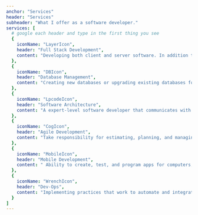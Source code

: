 ```yaml
---
anchor: "Services"
header: "Services"
subheader: "What I offer as a software developer."
services: [
  # google each header and type in the first thing you see
  {
    iconName: "LayerIcon",
    header: "Full Stack Development",
    content: "Developing both client and server software. In addition to mastering HTML and CSS, highly skilled in frameworks and languages for: Programming browsers  (JavaScript, jQuery, & Vue) & Program a servers (like using PHP/Laravel, Python/Django, & Node/Express)"
  },
  {
    iconName: "DBIcon",
    header: "Database Management",
    content: "Creating new databases or upgrading existing databases for large or small companies. Perform maintenance on databases by organizing, storing and retrieving data. Checking data accessibility and troubleshoot problems with new systems as needed."
  },
  {
    iconName: "LpcodeIcon",
    header: "Software Architecture",
    content: "A expert-level software developer that communicates with businesses and clients to implment design patterns and execute solutions and can collaborate with a team of software engineers."
  },
  {
    iconName: "CogIcon",
    header: "Agile Development",
    content: "Take responsibility for estimating, planning, and managing all of required tasks and reporting on progress. Offering excellent project management a smaller scale."
  },
  {
    iconName: "MobileIcon",
    header: "Mobile Development",
    content: " Ability to create, test, and program apps for computers, mobile phones, and tablets. Developing mobile apps that can be used on multiple  platforms with using Dart/Flutter or React Native therefore decreasing costs and increase the speed at which apps are developed. "
  },
  {
    iconName: "WrenchIcon",
    header: "Dev-Ops",
    content: "Implementing practices that work to automate and integrate the processes between software development and IT teams, so software can be built, tested, and released faster and more reliably."
  }
]
---
```


